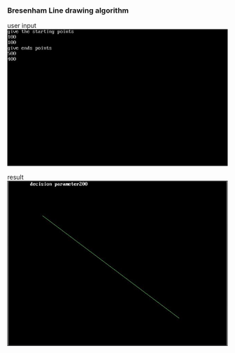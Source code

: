 ### Bresenham Line drawing algorithm

user input  
![alt text](https://github.com/rajatsharma369007/Computer_Graphics/blob/master/bresenham_line/output1.JPG)  

result  
![alt text](https://github.com/rajatsharma369007/Computer_Graphics/blob/master/bresenham_line/output2.JPG) 
